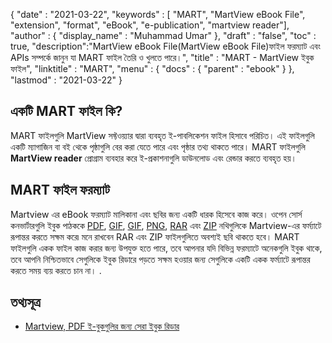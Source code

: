 {
  "date" : "2021-03-22",
  "keywords" : [ "MART", "MartView eBook File", "extension", "format", "eBook", "e-publication", "martview reader"],
  "author" : {
    "display_name" : "Muhammad Umar"
},
  "draft" : "false",
  "toc" : true,
  "description":"MartView eBook File(MartView eBook File)ফাইল ফরম্যাট এবং APIs সম্পর্কে জানুন যা MART ফাইল তৈরি ও খুলতে পারে।",
  "title" : "MART - MartView ইবুক ফাইল",
  "linktitle" : "MART",
  "menu" : {
    "docs" : {
      "parent" : "ebook"
}
},
  "lastmod" : "2021-03-22"
}

## একটি MART ফাইল কি? ##

MART ফাইলগুলি MartView সফ্টওয়্যার দ্বারা ব্যবহৃত ই-পাবলিকেশন ফাইল হিসাবে পরিচিত। এই ফাইলগুলি একটি ম্যাগাজিন বা বই থেকে পৃষ্ঠাগুলি বের করা যেতে পারে এবং পৃষ্ঠার তথ্য থাকতে পারে। MART ফাইলগুলি **MartView reader** প্রোগ্রাম ব্যবহার করে ই-প্রকাশনাগুলি ডাউনলোড এবং রেন্ডার করতে ব্যবহৃত হয়।

## MART ফাইল ফরম্যাট ##

Martview এর eBook ফরম্যাট মালিকানা এবং ছবির জন্য একটি ধারক হিসেবে কাজ করে। ওপেন সোর্স কনভার্টারগুলি ইবুক পাঠককে [PDF](/pdf/), [GIF](/image/gif/), [GIF](/image/gif/), [PNG](/image/png/), [RAR](/compression/rar/) এবং [ZIP](/compression/zip/) নথিগুলিকে Martview-এর ফর্ম্যাটে রূপান্তর করতে সক্ষম করে৷ মনে রাখবেন RAR এবং ZIP ফাইলগুলিতে অবশ্যই ছবি থাকতে হবে। MART ফাইলগুলি একক ফাইল কাজ করার জন্য উপযুক্ত হতে পারে, তবে আপনার যদি বিভিন্ন ফরম্যাটে অনেকগুলি ইবুক থাকে, তবে আপনি নিশ্চিতভাবে সেগুলিকে ইবুক রিডারে পড়তে সক্ষম হওয়ার জন্য সেগুলিকে একটি একক ফর্ম্যাটে রূপান্তর করতে সময় ব্যয় করতে চান না। .

## তথ্যসূত্র

* [Martview, PDF ই-বুকগুলির জন্য সেরা ইবুক রিডার](https://www.ghacks.net/2011/04/15/martview-best-ebook-reader-for-pdf-e-books/)


